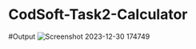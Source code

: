 # CodSoft-Task2-Calculator
#Output
![Screenshot 2023-12-30 174749](https://github.com/SamruddhiNadgouda/CodSoft-Task2-Calculator/assets/97962486/3394ad76-ed5f-401f-a82e-2256edb5a754)
